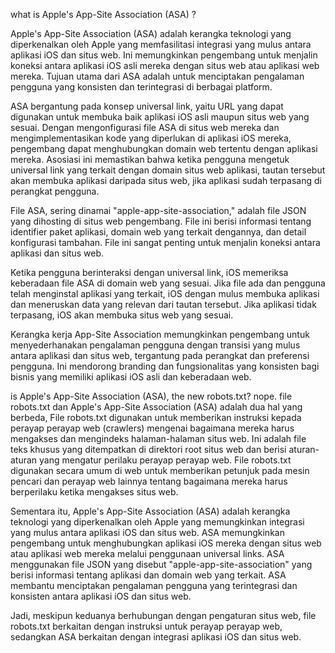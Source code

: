 what is Apple's App-Site Association (ASA) ?

Apple's App-Site Association (ASA) adalah kerangka teknologi yang diperkenalkan oleh Apple yang memfasilitasi integrasi yang mulus antara aplikasi iOS dan situs web. Ini memungkinkan pengembang untuk menjalin koneksi antara aplikasi iOS asli mereka dengan situs web atau aplikasi web mereka. Tujuan utama dari ASA adalah untuk menciptakan pengalaman pengguna yang konsisten dan terintegrasi di berbagai platform.

ASA bergantung pada konsep universal link, yaitu URL yang dapat digunakan untuk membuka baik aplikasi iOS asli maupun situs web yang sesuai. Dengan mengonfigurasi file ASA di situs web mereka dan mengimplementasikan kode yang diperlukan di aplikasi iOS mereka, pengembang dapat menghubungkan domain web tertentu dengan aplikasi mereka. Asosiasi ini memastikan bahwa ketika pengguna mengetuk universal link yang terkait dengan domain situs web aplikasi, tautan tersebut akan membuka aplikasi daripada situs web, jika aplikasi sudah terpasang di perangkat pengguna.

File ASA, sering dinamai "apple-app-site-association," adalah file JSON yang dihosting di situs web pengembang. File ini berisi informasi tentang identifier paket aplikasi, domain web yang terkait dengannya, dan detail konfigurasi tambahan. File ini sangat penting untuk menjalin koneksi antara aplikasi dan situs web.

Ketika pengguna berinteraksi dengan universal link, iOS memeriksa keberadaan file ASA di domain web yang sesuai. Jika file ada dan pengguna telah menginstal aplikasi yang terkait, iOS dengan mulus membuka aplikasi dan meneruskan data yang relevan dari tautan tersebut. Jika aplikasi tidak terpasang, iOS akan membuka situs web yang sesuai.

Kerangka kerja App-Site Association memungkinkan pengembang untuk menyederhanakan pengalaman pengguna dengan transisi yang mulus antara aplikasi dan situs web, tergantung pada perangkat dan preferensi pengguna. Ini mendorong branding dan fungsionalitas yang konsisten bagi bisnis yang memiliki aplikasi iOS asli dan keberadaan web.



is Apple's App-Site Association (ASA), the new robots.txt?
nope.
file robots.txt dan Apple's App-Site Association (ASA) adalah dua hal yang berbeda,
File robots.txt digunakan untuk memberikan instruksi kepada perayap perayap web (crawlers) mengenai bagaimana mereka harus mengakses dan mengindeks halaman-halaman situs web. Ini adalah file teks khusus yang ditempatkan di direktori root situs web dan berisi aturan-aturan yang mengatur perilaku perayap perayap web. File robots.txt digunakan secara umum di web untuk memberikan petunjuk pada mesin pencari dan perayap web lainnya tentang bagaimana mereka harus berperilaku ketika mengakses situs web.

Sementara itu, Apple's App-Site Association (ASA) adalah kerangka teknologi yang diperkenalkan oleh Apple yang memungkinkan integrasi yang mulus antara aplikasi iOS dan situs web. ASA memungkinkan pengembang untuk menghubungkan aplikasi iOS mereka dengan situs web atau aplikasi web mereka melalui penggunaan universal links. ASA menggunakan file JSON yang disebut "apple-app-site-association" yang berisi informasi tentang aplikasi dan domain web yang terkait. ASA membantu menciptakan pengalaman pengguna yang terintegrasi dan konsisten antara aplikasi iOS dan situs web.

Jadi, meskipun keduanya berhubungan dengan pengaturan situs web, file robots.txt berkaitan dengan instruksi untuk perayap perayap web, sedangkan ASA berkaitan dengan integrasi aplikasi iOS dan situs web.
